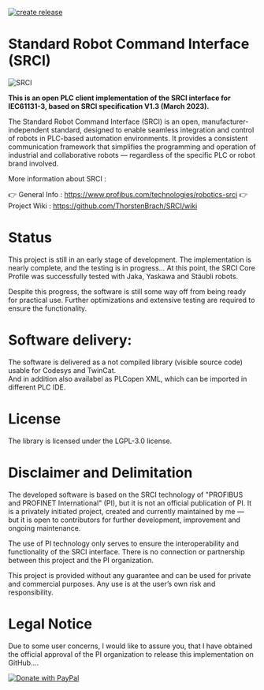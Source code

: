 [![create release](https://github.com/ThorstenBrach/SRCI/actions/workflows/build.yml/badge.svg?branch=main)](https://github.com/ThorstenBrach/SRCI/actions/workflows/build.yml)

# Standard Robot Command Interface (SRCI)

![SRCI](https://raw.githubusercontent.com/wiki/ThorstenBrach/SRCI/Images/SRCI_Logo_small.png)

**This is an open PLC client implementation of the SRCI interface for IEC61131-3, based on SRCI specification V1.3 (March 2023).**


The Standard Robot Command Interface (SRCI) is an open, manufacturer-independent standard, designed to enable seamless integration and control of robots in PLC-based automation environments. It provides a consistent communication framework that simplifies the programming and operation of industrial and collaborative robots — regardless of the specific PLC or robot brand involved.

More information about SRCI : 

👉 General Info : https://www.profibus.com/technologies/robotics-srci
👉 Project Wiki : https://github.com/ThorstenBrach/SRCI/wiki



# Status
This project is still in an early stage of development. 
The implementation is nearly complete, and the testing is in progress...
At this point, the SRCI Core Profile was successfully tested with Jaka, Yaskawa and Stäubli robots.

Despite this progress, the software is still some way off from being ready for practical use. 
Further optimizations and extensive testing are required to ensure the functionality.

# Software delivery:
The software is delivered as a not compiled library (visible source code) usable for Codesys and TwinCat.  
And in addition also availabel as PLCopen XML, which can be imported in different PLC IDE.

# License
The library is licensed under the LGPL-3.0 license.

# Disclaimer and Delimitation

The developed software is based on the SRCI technology of "PROFIBUS and PROFINET International" (PI), but it is not an official publication of PI. It is a privately initiated project, created and currently maintained by me — but it is open to contributors for further development, improvement and ongoing maintenance.



The use of PI technology only serves to ensure the interoperability and functionality of the SRCI interface. There is no connection or partnership between this project and the PI organization.

This project is provided without any guarantee and can be used for private and commercial purposes. Any use is at the user’s own risk and responsibility.


# Legal Notice
Due to some user concerns, I would like to assure you,
that I have obtained the official approval of the PI organization to release this implementation on GitHub....


[![Donate with PayPal](https://raw.githubusercontent.com/stefan-niedermann/paypal-donate-button/master/paypal-donate-button.png)](https://www.paypal.com/donate/?hosted_button_id=ERN6VH9WA95J6)